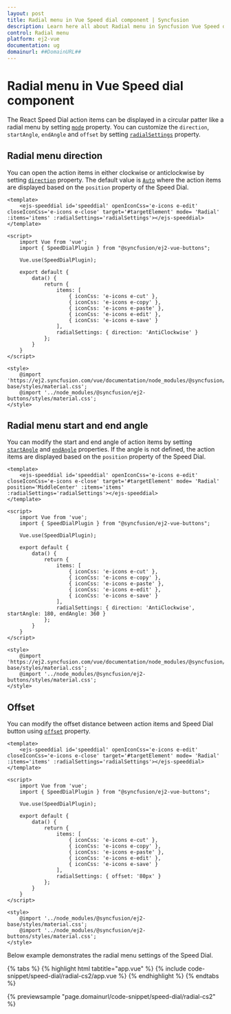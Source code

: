 ```yaml
---
layout: post
title: Radial menu in Vue Speed dial component | Syncfusion
description: Learn here all about Radial menu in Syncfusion Vue Speed dial component of Syncfusion Essential JS 2 and more.
control: Radial menu 
platform: ej2-vue
documentation: ug
domainurl: ##DomainURL##
---
```


# Radial menu in Vue Speed dial component

The React Speed Dial action items can be displayed in a circular patter like a radial menu by setting [`mode`](https://ej2.syncfusion.com/vue/documentation/api/speed-dial/#mode) property. You can customize the `direction`, `startAngle`, `endAngle` and `offset` by setting [`radialSettings`](https://ej2.syncfusion.com/vue/documentation/api/speed-dial/#radialsettings) property.

## Radial menu direction

You can open the action items in either clockwise or anticlockwise by setting [`direction`](https://ej2.syncfusion.com/vue/documentation/api/speed-dial/radialSettingsModel/#direction) property. The default value is [`Auto`](https://ej2.syncfusion.com/vue/documentation/api/speed-dial/radialDirection/) where the action items are displayed based on the `position` property of the Speed Dial.

```
<template>
    <ejs-speeddial id='speeddial' openIconCss='e-icons e-edit' closeIconCss='e-icons e-close' target='#targetElement' mode= 'Radial' :items='items' :radialSettings='radialSettings'></ejs-speeddial>
</template>

<script>
    import Vue from 'vue';
    import { SpeedDialPlugin } from "@syncfusion/ej2-vue-buttons";

    Vue.use(SpeedDialPlugin);

    export default {
        data() {
            return {
                items: [
                    { iconCss: 'e-icons e-cut' },
                    { iconCss: 'e-icons e-copy' },
                    { iconCss: 'e-icons e-paste' },
                    { iconCss: 'e-icons e-edit' },
                    { iconCss: 'e-icons e-save' }
                ],
                radialSettings: { direction: 'AntiClockwise' }
            };
        }
    }
</script>

<style>
    @import 'https://ej2.syncfusion.com/vue/documentation/node_modules/@syncfusion/ej2-base/styles/material.css';
    @import '../node_modules/@syncfusion/ej2-buttons/styles/material.css';
</style>
```

## Radial menu start and end angle

You can modify the start and end angle of action items by setting [`startAngle`](https://ej2.syncfusion.com/vue/documentation/api/speed-dial/radialSettingsModel/#startangle) and [`endAngle`](https://ej2.syncfusion.com/vue/documentation/api/speed-dial/radialSettingsModel/#endangle) properties. If the angle is not defined, the action items are displayed based on the `position` property of the Speed Dial.

```
<template>
    <ejs-speeddial id='speeddial' openIconCss='e-icons e-edit' closeIconCss='e-icons e-close' target='#targetElement' mode= 'Radial' position='MiddleCenter' :items='items' :radialSettings='radialSettings'></ejs-speeddial>
</template>

<script>
    import Vue from 'vue';
    import { SpeedDialPlugin } from "@syncfusion/ej2-vue-buttons";

    Vue.use(SpeedDialPlugin);

    export default {
        data() {
            return {
                items: [
                    { iconCss: 'e-icons e-cut' },
                    { iconCss: 'e-icons e-copy' },
                    { iconCss: 'e-icons e-paste' },
                    { iconCss: 'e-icons e-edit' },
                    { iconCss: 'e-icons e-save' }
                ],
                radialSettings: { direction: 'AntiClockwise', startAngle: 180, endAngle: 360 }
            };
        }
    }
</script>

<style>
    @import 'https://ej2.syncfusion.com/vue/documentation/node_modules/@syncfusion/ej2-base/styles/material.css';
    @import '../node_modules/@syncfusion/ej2-buttons/styles/material.css';
</style>
```

## Offset

You can modify the offset distance between action items and Speed Dial button using [`offset`](https://ej2.syncfusion.com/vue/documentation/api/speed-dial/radialSettingsModel/#offset) property.

```
<template>
    <ejs-speeddial id='speeddial' openIconCss='e-icons e-edit' closeIconCss='e-icons e-close' target='#targetElement' mode= 'Radial' :items='items' :radialSettings='radialSettings'></ejs-speeddial>
</template>

<script>
    import Vue from 'vue';
    import { SpeedDialPlugin } from "@syncfusion/ej2-vue-buttons";

    Vue.use(SpeedDialPlugin);

    export default {
        data() {
            return {
                items: [
                    { iconCss: 'e-icons e-cut' },
                    { iconCss: 'e-icons e-copy' },
                    { iconCss: 'e-icons e-paste' },
                    { iconCss: 'e-icons e-edit' },
                    { iconCss: 'e-icons e-save' }
                ],
                radialSettings: { offset: '80px' }
            };
        }
    }
</script>

<style>
    @import '../node_modules/@syncfusion/ej2-base/styles/material.css';
    @import '../node_modules/@syncfusion/ej2-buttons/styles/material.css';
</style>
```

Below example demonstrates the radial menu settings of the Speed Dial.

{% tabs %}
{% highlight html tabtitle="app.vue" %}
{% include code-snippet/speed-dial/radial-cs2/app.vue %}
{% endhighlight %}
{% endtabs %}
        
{% previewsample "page.domainurl/code-snippet/speed-dial/radial-cs2" %}